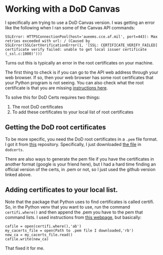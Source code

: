 # Working with a DoD Canvas
I specifically am trying to use a DoD Canvas version.  I was getting an error like the following when I ran some of the Canvas API commands:

```
SSLError: HTTPSConnectionPool(host='aueems.cce.af.mil', port=443): Max retries exceeded with url: / (Caused by SSLError(SSLCertVerificationError(1, '[SSL: CERTIFICATE_VERIFY_FAILED] certificate verify failed: unable to get local issuer certificate (_ssl.c:1000)')))
```

Turns out this is typically an error in the root certificates on your machine.  

The first thing to check is if you can go to the API web address through your web browser. If so, then your web browser has some root certificates that your Python program is not seeing.  You can also check what the root certificate is that you are missing [instructions here](https://www.hostgator.com/help/article/how-to-check-the-ssl-information-of-websites).

To solve this for DoD Certs requires two things:
1.  The root DoD certificates
2.  To add these certificates to your local list of root certificates

## Getting the DoD root certificates
To be more specific, you need the DoD root certificates in a `.pem` file format.  I got it from [this](https://github.com/erdc/dodcerts) repository.  Specifically, I just downloaded [the file](https://github.com/erdc/dodcerts/blob/master/dodcerts/dod-ca-certs.pem) in `dodcerts`.

There are also ways to generate the pem file if you have the certificates in another format (google is your friend here), but I had a hard time finding an official version of the certs, in .pem or not, so I just used the github version linked above.

## Adding certificates to your local list.
Note that the package that Python uses to find certificates is called certifi. So, in the Python venv that you want to use, run the command `certifi.where()` and then append the .pem you have to the pem that command lists.  I used instructions from [this webpage](https://appdividend.com/2022/06/01/python-certifi/), but basically:

```
cafile = open(certifi.where(),'ab')
my_cacerts_file = open(Path to .pem file I downloaded,'rb')
new_ca = my_cacerts_file.read()
cafile.write(new_ca)
```
That fixed it for me.

